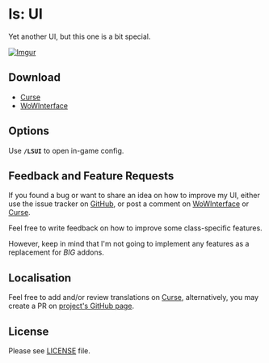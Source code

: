 # ls: UI

Yet another UI, but this one is a bit special.

[![Imgur](https://imgur.com/TaqTTEA.png)](https://i.imgur.com/7K3D1cI.png "4K Glory")

## Download

- [Curse](https://www.curseforge.com/wow/addons/ls-ui)
- [WoWInterface](http://www.wowinterface.com/downloads/info22662.html)

## Options

Use **`/LSUI`** to open in-game config.

## Feedback and Feature Requests

If you found a bug or want to share an idea on how to improve my UI, either use the issue tracker on [GitHub](https://github.com/ls-/ls_UI/issues), or post a comment on [WoWInterface](https://www.wowinterface.com/downloads/info22662.html#comments) or [Curse](https://www.curseforge.com/wow/addons/ls-ui#comments).

Feel free to write feedback on how to improve some class-specific features.

However, keep in mind that I'm not going to implement any features as a replacement for _BIG_ addons.

## Localisation

Feel free to add and/or review translations on [Curse](https://wow.curseforge.com/projects/ls-ui/localization), alternatively, you may create a PR on [project's GitHub page](https://github.com/ls-/ls_UI/pulls).

## License

Please see [LICENSE](https://github.com/ls-/ls_UI/blob/master/LICENSE.txt) file.
